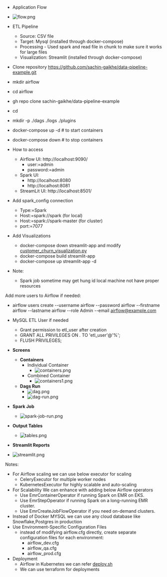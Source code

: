 - Application Flow
- ![flow.png](screens/flow.png)


- ETL Pipeline
  - Source: CSV file
  - Target: Mysql (installed through docker-compose)
  - Processing - Used spark and read file in chunk to make sure it works for large files
  - Visualization: Streamlit (installed through docker-compose)
- Clone repository https://github.com/sachin-gaikhe/data-pipeline-example.git
- mkdir airflow
- cd airflow
- gh repo clone sachin-gaikhe/data-pipeline-example
- cd <folder>
- mkdir -p ./dags ./logs ./plugins
- docker-compose up -d # to start containers
- docker-compose down # to stop containers
- How to access
  - Airflow UI: http://localhost:9090/
    - user:=admin
    - password:=admin
  - Spark UI:
    - http://localhost:8080
    - http://localhost:8081
  - StreamLit UI: http://localhost:8501/
- Add spark_config connection
  - Type:=Spark
  - Host:=spark://spark (for local)
  - Host:=spark://spark-master  (for cluster)
  - port:=7077
- Add Visualizations
  - docker-compose down streamlit-app and modify [customer_churn_visualization.py](streamlit/customer_churn_visualization.py)
  - docker-compose build streamlit-app
  - docker-compose up streamlit-app -d
- Note:
  - Spark job sometime may get hung id local machine not have proper resources

Add more users to Airflow if needed:
- airflow users create  --username airflow --password airflow --firstname airflow --lastname airflow --role Admin --email airflow@example.com

- MySQL ETL User if needed
  - Grant permission to etl_user after creation 
  - GRANT ALL PRIVILEGES ON *.* TO 'etl_user'@'%'; 
  - FLUSH PRIVILEGES;

- **Screens**
  - **Containers** 
    - Individual Container
      - ![containers.png](screens/containers.png)
    - Combined Container
      - ![containers1.png](screens/containers1.png)
  - **Dags Run**
    - ![dag.png](screens/dag.png)
    - ![dag-run.png](screens/dag-run.png)
- **Spark Job**
  - ![spark-job-run.png](screens/spark-job-run.png)
- **Output Tables**
  - ![tables.png](screens/tables.png)
- **Streamlit Reports**
 - ![streamlit.png](screens/streamlit.png)

Notes:
- For Airflow scaling we can use below executor for scaling 
  - CeleryExecutor for multiple worker nodes 
  - KubernetesExecutor for highly scalable and auto-scaling
- For Scalability We can enhance with adding below Airflow operators 
  - Use EmrContainerOperator if running Spark on EMR on EKS. 
  - Use EmrStepOperator if running Spark on a long-running EMR cluster. 
  - Use EmrCreateJobFlowOperator if you need on-demand clusters.
- Instead of Docker MYSQL we can use any cloud database like Snowflake,Postgres in production
- Use Environment-Specific Configuration Files 
  - instead of modifying airflow.cfg directly, create separate configuration files for each environment:
    - airflow_dev.cfg 
    - airflow_qa.cfg 
    - airflow_prod.cfg
- Deployment
  - Airflow in Kubernetes we can refer [deploy.sh](airflow/deploy/deploy.sh)
  - We can use terraform for deployments